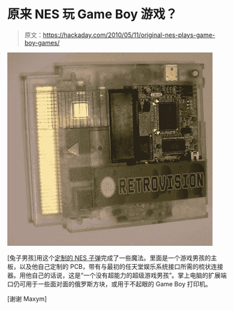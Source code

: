 # 原来 NES 玩 Game Boy 游戏？

> 原文：<https://hackaday.com/2010/05/11/original-nes-plays-game-boy-games/>

![](img/e8a92ad269c3ca46b8a46d99e2309e62.png "nes-super-game-boy-cart")

[兔子男孩]用这个[定制的 NES 子弹](http://nintendoage.com/forum/messageview.cfm?StartRow=1&catid=6&threadid=32896)完成了一些魔法。里面是一个游戏男孩的主板，以及他自己定制的 PCB，带有与最初的任天堂娱乐系统接口所需的梳状连接器。用他自己的话说，这是“一个没有超能力的超级游戏男孩”。掌上电脑的扩展端口仍可用于一些面对面的俄罗斯方块，或用于不起眼的 Game Boy 打印机。

[谢谢 Maxym]